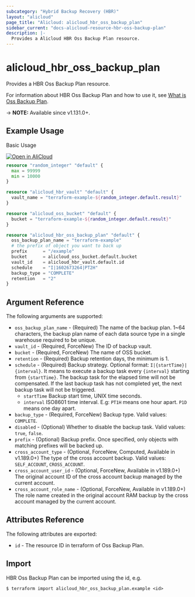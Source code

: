 ```yaml
---
subcategory: "Hybrid Backup Recovery (HBR)"
layout: "alicloud"
page_title: "Alicloud: alicloud_hbr_oss_backup_plan"
sidebar_current: "docs-alicloud-resource-hbr-oss-backup-plan"
description: |-
  Provides a Alicloud HBR Oss Backup Plan resource.
---
```


# alicloud_hbr_oss_backup_plan

Provides a HBR Oss Backup Plan resource.

For information about HBR Oss Backup Plan and how to use it, see [What is Oss Backup Plan](https://www.alibabacloud.com/help/doc-detail/130040.htm).

-> **NOTE:** Available since v1.131.0+.

## Example Usage

Basic Usage

<div style="display: block;margin-bottom: 40px;"><div class="oics-button" style="float: right;position: absolute;margin-bottom: 10px;">
  <a href="https://api.aliyun.com/api-tools/terraform?resource=alicloud_hbr_oss_backup_plan&exampleId=ab9773de-48f4-54d7-b158-fd4be518aaa3d846fd7a&activeTab=example&spm=docs.r.hbr_oss_backup_plan.0.ab9773de48&intl_lang=EN_US" target="_blank">
    <img alt="Open in AliCloud" src="https://img.alicdn.com/imgextra/i1/O1CN01hjjqXv1uYUlY56FyX_!!6000000006049-55-tps-254-36.svg" style="max-height: 44px; max-width: 100%;">
  </a>
</div></div>

```terraform
resource "random_integer" "default" {
  max = 99999
  min = 10000
}

resource "alicloud_hbr_vault" "default" {
  vault_name = "terraform-example-${random_integer.default.result}"
}

resource "alicloud_oss_bucket" "default" {
  bucket = "terraform-example-${random_integer.default.result}"
}

resource "alicloud_hbr_oss_backup_plan" "default" {
  oss_backup_plan_name = "terraform-example"
  # the prefix of object you want to back up
  prefix      = "/example"
  bucket      = alicloud_oss_bucket.default.bucket
  vault_id    = alicloud_hbr_vault.default.id
  schedule    = "I|1602673264|PT2H"
  backup_type = "COMPLETE"
  retention   = "2"
}
```

## Argument Reference

The following arguments are supported:

* `oss_backup_plan_name` - (Required) The name of the backup plan. 1~64 characters, the backup plan name of each data source type in a single warehouse required to be unique.
* `vault_id` - (Required, ForceNew) The ID of backup vault.
* `bucket` - (Required, ForceNew) The name of OSS bucket.
* `retention` - (Required) Backup retention days, the minimum is 1.
* `schedule` - (Required) Backup strategy. Optional format: `I|{startTime}|{interval}`. It means to execute a backup task every `{interval}` starting from `{startTime}`. The backup task for the elapsed time will not be compensated. If the last backup task has not completed yet, the next backup task will not be triggered.
    * `startTime` Backup start time, UNIX time seconds.
    * `interval` ISO8601 time interval. E.g: `PT1H` means one hour apart. `P1D` means one day apart.
* `backup_type` - (Required, ForceNew) Backup type. Valid values: `COMPLETE`.
* `disabled` - (Optional) Whether to disable the backup task. Valid values: `true`, `false`.
* `prefix` - (Optional) Backup prefix. Once specified, only objects with matching prefixes will be backed up.
* `cross_account_type` - (Optional, ForceNew, Computed, Available in v1.189.0+) The type of the cross account backup. Valid values: `SELF_ACCOUNT`, `CROSS_ACCOUNT`.
* `cross_account_user_id` - (Optional, ForceNew, Available in v1.189.0+) The original account ID of the cross account backup managed by the current account.
* `cross_account_role_name` - (Optional, ForceNew, Available in v1.189.0+) The role name created in the original account RAM backup by the cross account managed by the current account.

## Attributes Reference

The following attributes are exported:

* `id` - The resource ID in terraform of Oss Backup Plan.

## Import

HBR Oss Backup Plan can be imported using the id, e.g.

```shell
$ terraform import alicloud_hbr_oss_backup_plan.example <id>
```
